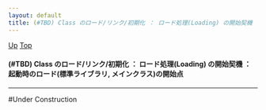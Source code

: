 ```yaml
---
layout: default
title: (#TBD) Class のロード/リンク/初期化 ： ロード処理(Loading) の開始契機 ： 起動時のロード(標準ライブラリ, メインクラス)の開始点
---
```

[Up](no7ggAHQj6.html) [Top](../index.html)

#### (#TBD) Class のロード/リンク/初期化 ： ロード処理(Loading) の開始契機 ： 起動時のロード(標準ライブラリ, メインクラス)の開始点

--- 
#Under Construction






